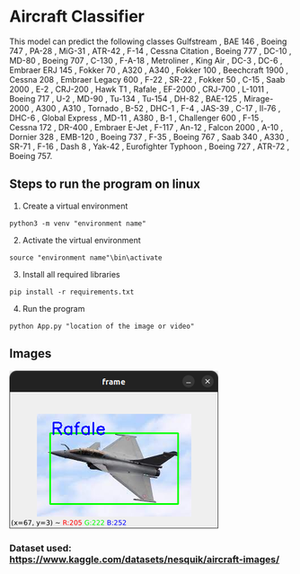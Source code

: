 # Aircraft Classifier
This model can predict the following classes Gulfstream ,  BAE 146 ,  Boeing 747 ,  PA-28 ,  MiG-31 ,  ATR-42 ,  F-14 ,  Cessna Citation ,  Boeing 777 ,  DC-10 ,  MD-80 ,  Boeing 707 ,  C-130 ,  F-A-18 ,  Metroliner ,  King Air ,  DC-3 ,  DC-6 ,  Embraer ERJ 145 ,  Fokker 70 ,  A320 ,  A340 ,  Fokker 100 ,  Beechcraft 1900 ,  Cessna 208 ,  Embraer Legacy 600 ,  F-22 ,  SR-22 ,  Fokker 50 ,  C-15 ,  Saab 2000 ,  E-2 ,  CRJ-200 ,  Hawk T1 ,  Rafale ,  EF-2000 ,  CRJ-700 ,  L-1011 ,  Boeing 717 ,  U-2 ,  MD-90 ,  Tu-134 ,  Tu-154 ,  DH-82 ,  BAE-125 ,  Mirage-2000 ,  A300 ,  A310 ,  Tornado ,  B-52 ,  DHC-1 ,  F-4 ,  JAS-39 ,  C-17 ,  Il-76 ,  DHC-6 ,  Global Express ,  MD-11 ,  A380 ,  B-1 ,  Challenger 600 ,  F-15 ,  Cessna 172 ,  DR-400 ,  Embraer E-Jet ,  F-117 ,  An-12 ,  Falcon 2000 ,  A-10 ,  Dornier 328 ,  EMB-120 ,  Boeing 737 ,  F-35 ,  Boeing 767 ,  Saab 340 ,  A330 ,  SR-71 ,  F-16 ,  Dash 8 ,  Yak-42 ,  Eurofighter Typhoon ,  Boeing 727 ,  ATR-72 ,  Boeing 757.

## Steps to run the program on linux
1. Create a virtual environment 
```
python3 -m venv "environment name"
```
2. Activate the virtual environment
```
source "environment name"\bin\activate
```
3. Install all required libraries
```
pip install -r requirements.txt
```
4. Run the program
```
python App.py "location of the image or video"
```

## Images
![Alt text](<Screenshot 1.png>)

### Dataset used: https://www.kaggle.com/datasets/nesquik/aircraft-images/

